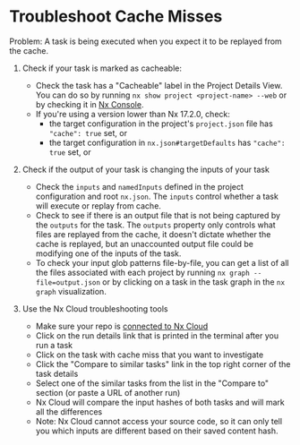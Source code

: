 # Troubleshoot Cache Misses

Problem: A task is being executed when you expect it to be replayed from the cache.

1. Check if your task is marked as cacheable:

   - Check the task has a "Cacheable" label in the Project Details View. You can do so by running `nx show project <project-name> --web` or by checking it in [Nx Console](/recipes/nx-console/console-project-details).
   - If you're using a version lower than Nx 17.2.0, check:
     - the target configuration in the project's `project.json` file has `"cache": true` set, or
     - the target configuration in `nx.json#targetDefaults` has `"cache": true` set, or

1. Check if the output of your task is changing the inputs of your task

   - Check the `inputs` and `namedInputs` defined in the project configuration and root `nx.json`. The `inputs` control whether a task will execute or replay from cache.
   - Check to see if there is an output file that is not being captured by the `outputs` for the task. The `outputs` property only controls what files are replayed from the cache, it doesn't dictate whether the cache is replayed, but an unaccounted output file could be modifying one of the inputs of the task.
   - To check your input glob patterns file-by-file, you can get a list of all the files associated with each project by running `nx graph --file=output.json` or by clicking on a task in the task graph in the `nx graph` visualization.

1. Use the Nx Cloud troubleshooting tools
   - Make sure your repo is [connected to Nx Cloud](/ci/features/remote-cache)
   - Click on the run details link that is printed in the terminal after you run a task
   - Click on the task with cache miss that you want to investigate 
   - Click the "Compare to similar tasks" link in the top right corner of the task details
   - Select one of the similar tasks from the list in the "Compare to" section (or paste a URL of another run)
   - Nx Cloud will compare the input hashes of both tasks and will mark all the differences
   - Note: Nx Cloud cannot access your source code, so it can only tell you which inputs are different based on their saved content hash.

